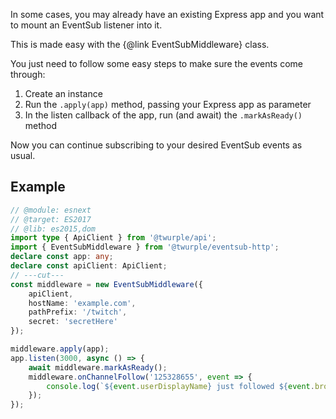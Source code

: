 In some cases, you may already have an existing Express app and you want to mount an EventSub listener into it.

This is made easy with the {@link EventSubMiddleware} class.

You just need to follow some easy steps to make sure the events come through:

1. Create an instance
2. Run the `.apply(app)` method, passing your Express app as parameter
3. In the listen callback of the app, run (and await) the `.markAsReady()` method

Now you can continue subscribing to your desired EventSub events as usual.

## Example

```ts twoslash
// @module: esnext
// @target: ES2017
// @lib: es2015,dom
import type { ApiClient } from '@twurple/api';
import { EventSubMiddleware } from '@twurple/eventsub-http';
declare const app: any;
declare const apiClient: ApiClient;
// ---cut---
const middleware = new EventSubMiddleware({
	apiClient,
	hostName: 'example.com',
	pathPrefix: '/twitch',
	secret: 'secretHere'
});

middleware.apply(app);
app.listen(3000, async () => {
	await middleware.markAsReady();
	middleware.onChannelFollow('125328655', event => {
		console.log(`${event.userDisplayName} just followed ${event.broadcasterDisplayName}!`);
	});
});
```
